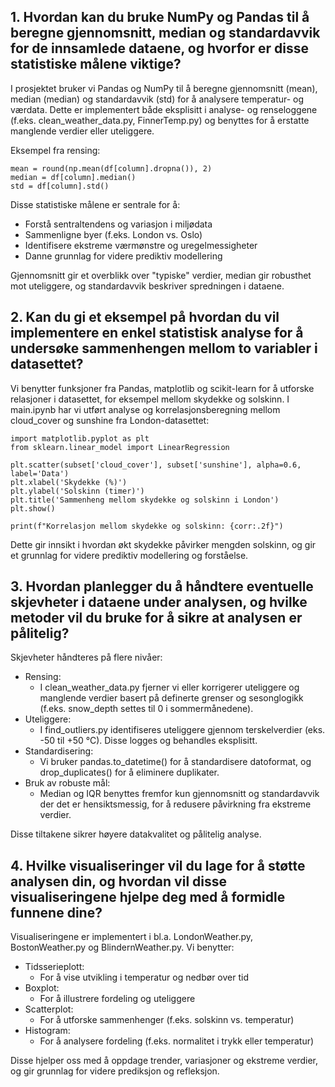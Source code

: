## 1. Hvordan kan du bruke NumPy og Pandas til å beregne gjennomsnitt, median og standardavvik for de innsamlede dataene, og hvorfor er disse statistiske målene viktige?
I prosjektet bruker vi Pandas og NumPy til å beregne gjennomsnitt (mean), median (median) og standardavvik (std) for å analysere temperatur- og værdata. Dette er implementert både eksplisitt i analyse- og renseloggene (f.eks. clean_weather_data.py, FinnerTemp.py) og benyttes for å erstatte manglende verdier eller uteliggere.

Eksempel fra rensing:
```
mean = round(np.mean(df[column].dropna()), 2)
median = df[column].median()
std = df[column].std()
```
Disse statistiske målene er sentrale for å:
- Forstå sentraltendens og variasjon i miljødata
- Sammenligne byer (f.eks. London vs. Oslo)
- Identifisere ekstreme værmønstre og uregelmessigheter
- Danne grunnlag for videre prediktiv modellering

Gjennomsnitt gir et overblikk over "typiske" verdier, median gir robusthet mot uteliggere, og standardavvik beskriver spredningen i dataene.

## 2. Kan du gi et eksempel på hvordan du vil implementere en enkel statistisk analyse for å undersøke sammenhengen mellom to variabler i datasettet?
Vi benytter funksjoner fra Pandas, matplotlib og scikit-learn for å utforske relasjoner i datasettet, for eksempel mellom skydekke og solskinn. I main.ipynb har vi utført analyse og korrelasjonsberegning mellom cloud_cover og sunshine fra London-datasettet:

```
import matplotlib.pyplot as plt
from sklearn.linear_model import LinearRegression

plt.scatter(subset['cloud_cover'], subset['sunshine'], alpha=0.6, label='Data')
plt.xlabel('Skydekke (%)')
plt.ylabel('Solskinn (timer)')
plt.title('Sammenheng mellom skydekke og solskinn i London')
plt.show()

print(f"Korrelasjon mellom skydekke og solskinn: {corr:.2f}")
```
Dette gir innsikt i hvordan økt skydekke påvirker mengden solskinn, og gir et grunnlag for videre prediktiv modellering og forståelse.

## 3. Hvordan planlegger du å håndtere eventuelle skjevheter i dataene under analysen, og hvilke metoder vil du bruke for å sikre at analysen er pålitelig?
Skjevheter håndteres på flere nivåer:

- Rensing: 
  - I clean_weather_data.py fjerner vi eller korrigerer uteliggere og manglende verdier basert på definerte grenser og sesonglogikk (f.eks. snow_depth settes til 0 i sommermånedene).
- Uteliggere: 
  - I find_outliers.py identifiseres uteliggere gjennom terskelverdier (eks. -50 til +50 °C). Disse logges og behandles eksplisitt.
- Standardisering: 
  - Vi bruker pandas.to_datetime() for å standardisere datoformat, og drop_duplicates() for å eliminere duplikater.
- Bruk av robuste mål: 
  - Median og IQR benyttes fremfor kun gjennomsnitt og standardavvik der det er hensiktsmessig, for å redusere påvirkning fra ekstreme verdier.

Disse tiltakene sikrer høyere datakvalitet og pålitelig analyse.

## 4. Hvilke visualiseringer vil du lage for å støtte analysen din, og hvordan vil disse visualiseringene hjelpe deg med å formidle funnene dine?
Visualiseringene er implementert i bl.a. LondonWeather.py, BostonWeather.py og BlindernWeather.py. Vi benytter:
- Tidsserieplott: 
  - For å vise utvikling i temperatur og nedbør over tid
- Boxplot: 
  - For å illustrere fordeling og uteliggere
- Scatterplot: 
  - For å utforske sammenhenger (f.eks. solskinn vs. temperatur)
- Histogram: 
  - For å analysere fordeling (f.eks. normalitet i trykk eller temperatur)

Disse hjelper oss med å oppdage trender, variasjoner og ekstreme verdier, og gir grunnlag for videre prediksjon og refleksjon.